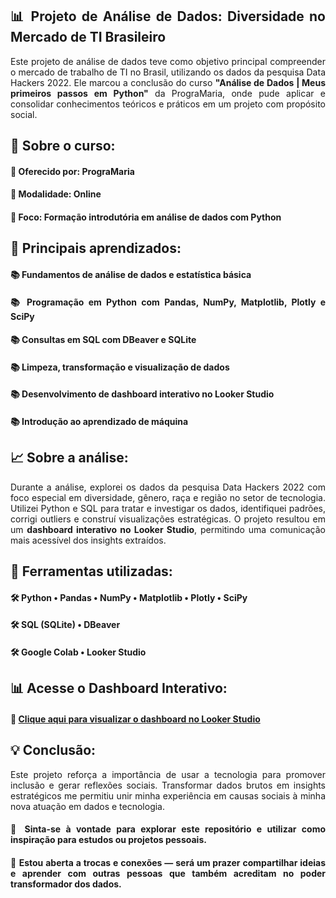 <h2 align="justify">📊 Projeto de Análise de Dados: Diversidade no Mercado de TI Brasileiro</h2> <p align="justify">Este projeto de análise de dados teve como objetivo principal compreender o mercado de trabalho de TI no Brasil, utilizando os dados da pesquisa Data Hackers 2022. Ele marcou a conclusão do curso <strong>"Análise de Dados | Meus primeiros passos em Python"</strong> da PrograMaria, onde pude aplicar e consolidar conhecimentos teóricos e práticos em um projeto com propósito social.</p> <h2 align="justify">📌 Sobre o curso:</h2> <h4 align="justify">🎯 Oferecido por: PrograMaria</h4> <h4 align="justify">🎯 Modalidade: Online</h4> <h4 align="justify">🎯 Foco: Formação introdutória em análise de dados com Python</h4> <h2 align="justify">🧠 Principais aprendizados:</h2> <h4 align="justify">📚 Fundamentos de análise de dados e estatística básica</h4> <h4 align="justify">📚 Programação em Python com Pandas, NumPy, Matplotlib, Plotly e SciPy</h4> <h4 align="justify">📚 Consultas em SQL com DBeaver e SQLite</h4> <h4 align="justify">📚 Limpeza, transformação e visualização de dados</h4> <h4 align="justify">📚 Desenvolvimento de dashboard interativo no Looker Studio</h4> <h4 align="justify">📚 Introdução ao aprendizado de máquina</h4> <h2 align="justify">📈 Sobre a análise:</h2> <p align="justify">Durante a análise, explorei os dados da pesquisa Data Hackers 2022 com foco especial em diversidade, gênero, raça e região no setor de tecnologia. Utilizei Python e SQL para tratar e investigar os dados, identifiquei padrões, corrigi outliers e construí visualizações estratégicas. O projeto resultou em um <strong>dashboard interativo no Looker Studio</strong>, permitindo uma comunicação mais acessível dos insights extraídos.</p> <h2 align="justify">🧩 Ferramentas utilizadas:</h2> <h4 align="justify">🛠️ Python • Pandas • NumPy • Matplotlib • Plotly • SciPy</h4> <h4 align="justify">🛠️ SQL (SQLite) • DBeaver</h4> <h4 align="justify">🛠️ Google Colab • Looker Studio</h4> <h2 align="justify">📊 Acesse o Dashboard Interativo:</h2> <h4 align="justify">🔗 <a href="[INSIRA_AQUI_O_LINK](https://lookerstudio.google.com/reporting/21f57c36-3de7-4f5b-bd04-cfd257e64a4e)" target="_blank">Clique aqui para visualizar o dashboard no Looker Studio</a></h4> <h2 align="justify">💡 Conclusão:</h2> <p align="justify">Este projeto reforça a importância de usar a tecnologia para promover inclusão e gerar reflexões sociais. Transformar dados brutos em insights estratégicos me permitiu unir minha experiência em causas sociais à minha nova atuação em dados e tecnologia.</p> <h4 align="justify">🔎 Sinta-se à vontade para explorar este repositório e utilizar como inspiração para estudos ou projetos pessoais.</h4> <h4 align="justify">💬 Estou aberta a trocas e conexões — será um prazer compartilhar ideias e aprender com outras pessoas que também acreditam no poder transformador dos dados.</h4>
